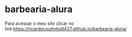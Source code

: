 # barbearia-alura
Para acessar o meu site clicar no link:https://ricardocoutinho6427.github.io/barbearia-alura/
